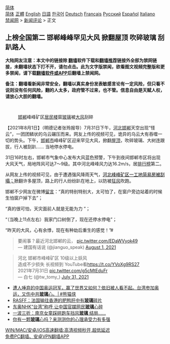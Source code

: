  <!-- 面包屑导航 --> <div class="breadcrumb"><!-- GTranslate: https://gtranslate.io/ -->  <div class="switcher notranslate">  <div class="selected">  <a href="#" onclick="return false;"> 简体</a>  </div>  <div class="option">  <a href="https://www.bannedbook.org" onclick="doGTranslate('zh-CN|zh-CN');jQuery('div.switcher div.selected a').html(jQuery(this).html());return false;" title="简体中文" class="nturl selected"> 简体</a>  <a href="https://www.bannedbook.org/zh-tw/" onclick="doGTranslate('zh-CN|zh-TW');jQuery('div.switcher div.selected a').html(jQuery(this).html());return false;" title="繁體中文" class="nturl"> 正體</a>  <a href="https://www.bannedbook.org/en/" onclick="doGTranslate('zh-CN|en');jQuery('div.switcher div.selected a').html(jQuery(this).html());return false;" title="English" class="nturl"> English</a>  <a href="https://www.bannedbook.org/ja/" onclick="doGTranslate('zh-CN|ja');jQuery('div.switcher div.selected a').html(jQuery(this).html());return false;" title="日本語" class="nturl"> 日語</a>  <a href="https://www.bannedbook.org/ko/" onclick="doGTranslate('zh-CN|ko');jQuery('div.switcher div.selected a').html(jQuery(this).html());return false;" title="한국어" class="nturl"> 한국어</a>  <a href="https://www.bannedbook.org/de/" onclick="doGTranslate('zh-CN|de');jQuery('div.switcher div.selected a').html(jQuery(this).html());return false;" title="Deutsch" class="nturl"> Deutsch</a>  <a href="https://www.bannedbook.org/fr/" onclick="doGTranslate('zh-CN|fr');jQuery('div.switcher div.selected a').html(jQuery(this).html());return false;" title="Français" class="nturl"> Français</a>  <a href="https://www.bannedbook.org/ru/" onclick="doGTranslate('zh-CN|ru');jQuery('div.switcher div.selected a').html(jQuery(this).html());return false;" title="Русский" class="nturl"> Русский</a>  <a href="https://www.bannedbook.org/es/" onclick="doGTranslate('zh-CN|es');jQuery('div.switcher div.selected a').html(jQuery(this).html());return false;" title="Español" class="nturl"> Español</a>  <a href="https://www.bannedbook.org/it/" onclick="doGTranslate('zh-CN|it');jQuery('div.switcher div.selected a').html(jQuery(this).html());return false;" title="Italiano" class="nturl"> Italiano</a>  </div>  </div>      <div class='breadcrumb-sub'><!-- Breadcrumb NavXT 6.3.0 --> <a href="https://www.bannedbook.org/" class="home">禁闻网</a> &gt; <a href="https://www.bannedbook.org/bnews/comments/" class="category">新闻评论</a> &gt; 正文</div></div><h2>上榜全国第二 邯郸峰峰罕见大风 掀翻屋顶 吹碎玻璃 刮趴路人</h2> <p class="notice"><b>大陆网友注意：本文中的链接除 <a href="https://github.com/bannedbook/fanqiang" >翻墙</a>软件下载和<a href="https://github.com/killgcd/justmysocks/blob/master/README.md">翻墙推荐</a>链接外全部为禁网链接，未翻墙状态下打不开，请勿点击。此为文字版禁闻，欲看图文视频完整版和更多禁闻，请下载<a href="https://github.com/bannedbook/fanqiang">翻墙软件或APP</a>后翻墙上禁闻网。</p><p>备注：翻墙看新闻非常安全，翻墙以真实身份发表敏感言论有一定风险，但只看不说则没有任何风险，翻的人太多，政府管不过来，也不管。信息自由是天赋人权，请放心大胆的翻墙。</b></p>  <div class="entry"> <br /> <figure><a href="https://i1.wp.com/upload-images-bucket-v64rleca837do.s3.eu-west-1.amazonaws.com/wp-content/uploads/2021/08/01034132/Screen-Shot-2021-08-01-at-1.46.09-pm.png?fit=524%2C414&#038;ssl=1" data-caption="邯郸峰峰矿区居民楼窗玻璃被大风刮碎"></a><figcaption class="wp-caption-text"><a href="https://www.bannedbook.org/bnews/tag/%E9%82%AF%E9%83%B8/" class="st_tag internal_tag" rel="tag" title="标签 邯郸 下的日志">邯郸</a>峰峰矿区<a href="https://www.bannedbook.org/bnews/tag/%E5%B1%85%E6%B0%91%E6%A5%BC/" class="st_tag internal_tag" rel="tag" title="标签 居民楼 下的日志">居民楼</a>窗<a href="https://www.bannedbook.org/bnews/tag/%E7%8E%BB%E7%92%83/" class="st_tag internal_tag" rel="tag" title="标签 玻璃 下的日志">玻璃</a>被<a href="https://www.bannedbook.org/bnews/tag/%E5%A4%A7%E9%A3%8E/" class="st_tag internal_tag" rel="tag" title="标签 大风 下的日志">大风</a>刮碎</figcaption></figure> <p>【2021年8月1日】（明德记者张玲报导）7月31日下午，<a href="https://www.bannedbook.org/bnews/tag/%E6%B2%B3%E5%8C%97%E9%82%AF%E9%83%B8/" class="st_tag internal_tag" rel="tag" title="标签 河北邯郸 下的日志">河北邯郸</a>天空出现“怪云”，一团团鳞状的乌云碾压而来。网友上传的视频可见，诡异的乌云大有吞噬一切的势头。下午，<a href="https://www.bannedbook.org/bnews/tag/%E9%82%AF%E9%83%B8%E5%B8%82/" class="st_tag internal_tag" rel="tag" title="标签 邯郸市 下的日志">邯郸市</a>峰峰矿区迎来罕见大风，掀翻<a href="https://www.bannedbook.org/bnews/tag/%E5%B1%8B%E9%A1%B6/" class="st_tag internal_tag" rel="tag" title="标签 屋顶 下的日志">屋顶</a>，吹碎玻璃、大树连跟拔，行人被刮趴…… 当地停水停电。</p> <p>31日16时左右，邯郸市气象中心发布大风蓝色预警，下午到夜间邯郸市区将出现大风天气，局地阵风可达7～9级。其中河北峰峰风力达16.2m/s，居<a href="https://www.bannedbook.org/bnews/tag/%E6%8E%92%E8%A1%8C%E6%A6%9C/" class="st_tag internal_tag" rel="tag" title="标签 排行榜 下的日志">排行榜</a>第二。</p>  <p>从网友上传的视频可见，由于遭遇强风降雨天气，<a class="a_topic" style="color: #000000;" href="https://s.weibo.com/weibo?q=%23%E6%B2%B3%E5%8C%97%E5%B3%B0%E5%B3%B0%E7%9F%BF%E5%8C%BA%E4%B8%80%E5%B7%A5%E5%9C%B0%E7%AE%80%E6%98%93%E6%88%BF%E8%A2%AB%E5%88%AE%E5%A1%8C%23&amp;from=default" target="_blank" rel="noopener">河北峰峰矿区一工地简易房被刮塌；</a>掀翻许多屋顶，路上的行人纷纷趴在地上，以防被<a href="https://www.soundofhope.org/term/111125">狂风</a>吹跑。</p> <p>邯郸不少网友在微博<span class='wp_keywordlink'><a href="https://www.bannedbook.org/bnews/tougao/" title="留言" target="_blank">留言</a></span>：“真的特别特别大，太可怕了，在窗户旁边站着的时候生怕窗户掉下去”；</p>  <p>“真的很可怕，天灾面前人就是无能为力 ”；</p> <p>“（当晚上11点左右）我家门口树倒了，现在还停水停电”；</p>  <p>“昨天的大风，心有余悸，现在有种劫后重生的感觉！”#</p> <blockquote class="twitter-tweet" data-width="550" data-dnt="true"> 要闹事？最近河北邯郸的云， <a href="https://t.co/EDaWVyok49">pic.twitter.com/EDaWVyok49</a><br/> &mdash; 建国有话说 (@jianguo_speak) <a href="https://twitter.com/jianguo_speak/status/1421667621171302403?ref_src=twsrc%5Etfw">August 1, 2021</a><br/> </blockquote> <blockquote class="twitter-tweet" data-width="550" data-dnt="true"> 河北 邯郸市峰峰矿区 10级以上妖风<br />造成不少损失 长视频到 YouTube看<a href="https://t.co/YVoXg9RS27">https://t.co/YVoXg9RS27</a><br />2021年7月31日 <a href="https://t.co/g5cMtEduFr">pic.twitter.com/g5cMtEduFr</a><br/> &mdash; 白七 (@tw_tomy_) <a href="https://twitter.com/tw_tomy_/status/1421528391530909704?ref_src=twsrc%5Etfw">July 31, 2021</a><br/> </blockquote> <ul class='op-related-articles' title='相关阅读'> <li><a href='https://www.bannedbook.org/bnews/comments/20210730/1596890.html' target='_blank'>遭人唾弃的中国奥运冠军，赢了世界又如何？依旧被人看不起。台湾参加奥运，又伤中共<b>玻璃</b>心。│#熊猫侠</a></li> <li><a href='https://www.bannedbook.org/bnews/baitai/20210728/1595608.html' target='_blank'>RASFF：法国输往香港的肥鸭肝中有<b>玻璃</b>碎片</a></li> <li><a href='https://www.bannedbook.org/bnews/ssgc/20210726/1594646.html' target='_blank'>东奥NHK“台湾”称呼 让中国官媒网民<b>玻璃</b>心碎</a></li> <li><a href='https://www.bannedbook.org/bnews/lifebaike/20210724/1593537.html' target='_blank'>一波三折：南京女童踩碎跑车挡风<b>玻璃</b> 结局……</a></li> <li><a href='https://www.bannedbook.org/bnews/funmedia/20210724/1593224.html' target='_blank'>你有一颗<b>玻璃</b>心吗？来测测你的心理承受力有多强</a></li> </ul> <p class="texttj"> <a href="https://github.com/bannedbook/fanqiang/wiki/V2ray%E6%9C%BA%E5%9C%BA" target="_blank">WIN/MAC/安卓/iOS高速翻墙:高清视频秒开,超低延迟</a><br/> <a href="https://github.com/bannedbook/fanqiang/wiki/%E7%A6%81%E9%97%BB%E7%BD%91%E5%AE%89%E5%8D%93%E7%BF%BB%E5%A2%99%E6%96%B0%E9%97%BBAPP" target="_blank">免费PC翻墙、安卓VPN翻墙APP</a></p> <p>&nbsp;</p><a name='sharetosocial'></a>  <div style="margin-bottom:5px;padding-bottom:5px;clear:both"> <div id="archive-pix-1" class="banner-ads"> <!-- AuctionX Display platform tag START --> <div id="26318x728x90x621x_ADSLOT2" clicktrack="%%CLICK_URL_ESC%%"></div> <!-- AuctionX Display platform tag END --> </div> <div id="archive-pix-2" class="banner-ads"> <!-- AuctionX Display platform tag START --> <div id="26315x300x250x621x_ADSLOT2" clicktrack="%%CLICK_URL_ESC%%"></div> <!-- AuctionX Display platform tag END --> </div> </div>  <div id="archive-pix-1" class="banner-ads"> <!-- AuctionX Display platform tag START --> <div id="26318x728x90x621x_ADSLOT3" clicktrack="%%CLICK_URL_ESC%%"></div> <!-- AuctionX Display platform tag END --> </div> </div><!--END ENTRY--> 